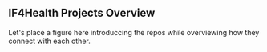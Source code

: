 ## IF4Health Projects Overview

Let's place a figure here introduccing the repos while overviewing how they connect with each other.
